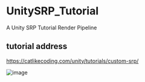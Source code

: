 # UnitySRP_Tutorial

A Unity SRP Tutorial Render Pipeline

## tutorial address
https://catlikecoding.com/unity/tutorials/custom-srp/

![image](https://github.com/Sanakan0/UnitySRP_Tutorial/assets/37664252/4cdea978-ad04-42be-8223-f55355be5e6a)
